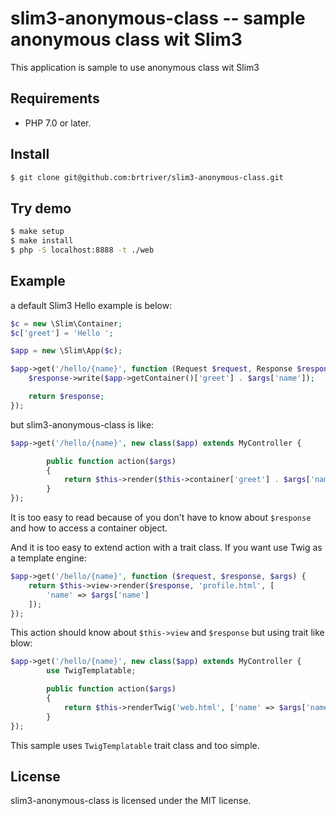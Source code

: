 slim3-anonymous-class -- sample anonymous class wit Slim3
==============================================

This application is sample to use anonymous class wit Slim3

Requirements
------------

* PHP 7.0 or later.

Install
--------

```bash
$ git clone git@github.com:brtriver/slim3-anonymous-class.git
```

Try demo
--------

```bash
$ make setup
$ make install
$ php -S localhost:8888 -t ./web
```

Example
-------

a default Slim3 Hello example is below:

```php
$c = new \Slim\Container;
$c['greet'] = 'Hello ';

$app = new \Slim\App($c);

$app->get('/hello/{name}', function (Request $request, Response $response, $args) use ($app){
    $response->write($app->getContainer()['greet'] . $args['name']);

    return $response;
});
```

but slim3-anonymous-class is like:

```php
$app->get('/hello/{name}', new class($app) extends MyController {

        public function action($args)
        {
            return $this->render($this->container['greet'] . $args['name']);
        }
});
```

It is too easy to read because of you don't have to know about `$response` and how to access a container object.

And it is too easy to extend action with a trait class.
If you want use Twig as a template engine:

```php
$app->get('/hello/{name}', function ($request, $response, $args) {
    return $this->view->render($response, 'profile.html', [
        'name' => $args['name']
    ]);
});
```

This action should know about `$this->view` and `$response` but using trait like blow:

```php
$app->get('/hello/{name}', new class($app) extends MyController {
        use TwigTemplatable;

        public function action($args)
        {
            return $this->renderTwig('web.html', ['name' => $args['name']]);
        }
});
```

This sample uses `TwigTemplatable` trait class and too simple.

License
-------

slim3-anonymous-class is licensed under the MIT license.


